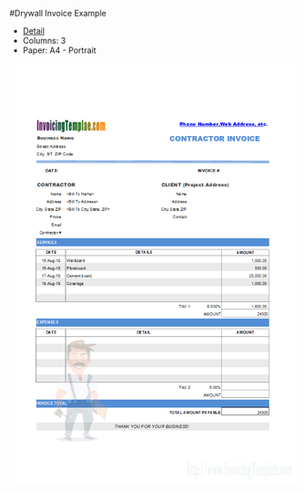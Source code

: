 ﻿#Drywall Invoice Example
- [Detail](https://www.invoicingtemplate.com/drywall)
- Columns: 3
- Paper: A4 - Portrait

![Screenshot for Drywall Invoice Example](drywall.png)